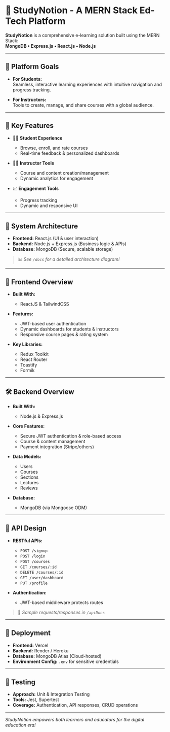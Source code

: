 # 📘 StudyNotion - A MERN Stack Ed-Tech Platform

**StudyNotion** is a comprehensive e-learning solution built using the MERN Stack:  
**MongoDB • Express.js • React.js • Node.js**

---

## 🎯 Platform Goals

- **For Students:**  
  Seamless, interactive learning experiences with intuitive navigation and progress tracking.

- **For Instructors:**  
  Tools to create, manage, and share courses with a global audience.

---

## 🚀 Key Features

- 👨‍🎓 **Student Experience**
  - Browse, enroll, and rate courses
  - Real-time feedback & personalized dashboards

- 🧑‍🏫 **Instructor Tools**
  - Course and content creation/management
  - Dynamic analytics for engagement

- 📈 **Engagement Tools**
  - Progress tracking
  - Dynamic and responsive UI

---

## 🧩 System Architecture

- **Frontend:** React.js (UI & user interaction)
- **Backend:** Node.js + Express.js (Business logic & APIs)
- **Database:** MongoDB (Secure, scalable storage)

> 📊 *See `/docs` for a detailed architecture diagram!*

---

## 🎨 Frontend Overview

- **Built With:**  
  - ReactJS & TailwindCSS

- **Features:**  
  - JWT-based user authentication  
  - Dynamic dashboards for students & instructors  
  - Responsive course pages & rating system

- **Key Libraries:**  
  - Redux Toolkit  
  - React Router  
  - Toastify  
  - Formik

---

## 🛠 Backend Overview

- **Built With:**  
  - Node.js & Express.js

- **Core Features:**  
  - Secure JWT authentication & role-based access  
  - Course & content management  
  - Payment integration (Stripe/others)

- **Data Models:**  
  - Users  
  - Courses  
  - Sections  
  - Lectures  
  - Reviews

- **Database:**  
  - MongoDB (via Mongoose ODM)

---

## 🔗 API Design

- **RESTful APIs:**  
  - `POST /signup`  
  - `POST /login`  
  - `POST /courses`  
  - `GET /courses/:id`  
  - `DELETE /courses/:id`  
  - `GET /user/dashboard`  
  - `PUT /profile`

- **Authentication:**  
  - JWT-based middleware protects routes

> 📄 *Sample requests/responses in `/apiDocs`*

---

## 🚢 Deployment

- **Frontend:** Vercel  
- **Backend:** Render / Heroku  
- **Database:** MongoDB Atlas (Cloud-hosted)
- **Environment Config:** `.env` for sensitive credentials

---

## 🧪 Testing

- **Approach:** Unit & Integration Testing
- **Tools:** Jest, Supertest
- **Coverage:** Authentication, API responses, CRUD operations

---

*StudyNotion empowers both learners and educators for the digital education era!*
